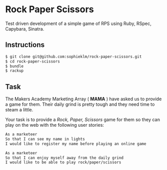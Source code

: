 # Rock Paper Scissors

Test driven development of a simple game of RPS using Ruby, RSpec, Capybara, Sinatra. 

Instructions
-------

```sh
$ git clone git@github.com:sophieklm/rock-paper-scissors.git
$ cd rock-paper-scissors
$ bundle
$ rackup
```

Task
----

The Makers Academy Marketing Array ( **MAMA** ) have asked us to provide a game for them. Their daily grind is pretty tough and they need time to steam a little.

Your task is to provide a _Rock, Paper, Scissors_ game for them so they can play on the web with the following user stories:

```sh
As a marketeer
So that I can see my name in lights
I would like to register my name before playing an online game

As a marketeer
So that I can enjoy myself away from the daily grind
I would like to be able to play rock/paper/scissors
```

